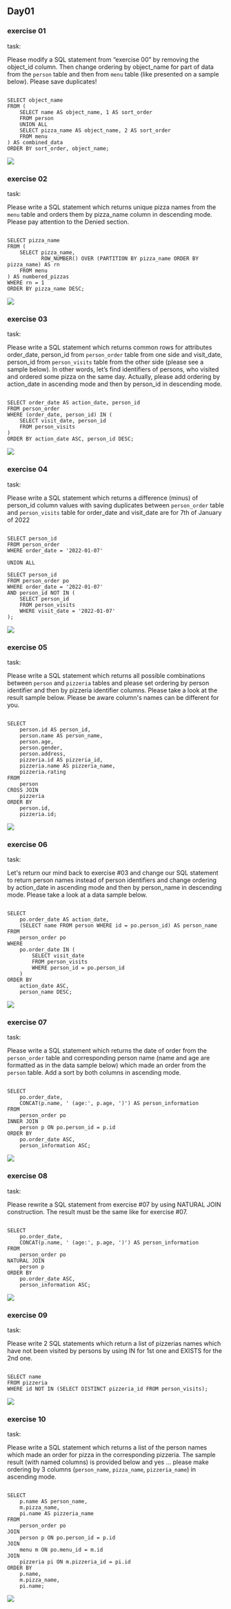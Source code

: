 ## Day01

### exercise 01

task:

Please modify a SQL statement from “exercise 00” by removing the object_id column. Then change ordering by object_name for part of data from the `person` table and then from `menu` table (like presented on a sample below). Please save duplicates!

```

SELECT object_name
FROM (
    SELECT name AS object_name, 1 AS sort_order
    FROM person
    UNION ALL
    SELECT pizza_name AS object_name, 2 AS sort_order
    FROM menu
) AS combined_data
ORDER BY sort_order, object_name;

```

![](01.png)

### exercise 02

task:

Please write a SQL statement which returns unique pizza names from the `menu` table and orders them by pizza_name column in descending mode. Please pay attention to the Denied section.

```

SELECT pizza_name
FROM (
    SELECT pizza_name, 
           ROW_NUMBER() OVER (PARTITION BY pizza_name ORDER BY pizza_name) AS rn
    FROM menu
) AS numbered_pizzas
WHERE rn = 1
ORDER BY pizza_name DESC;

```

![](02.png)

### exercise 03

task:

Please write a SQL statement which returns common rows for attributes order_date, person_id from `person_order` table from one side and visit_date, person_id from `person_visits` table from the other side (please see a sample below). In other words, let’s find identifiers of persons, who visited and ordered some pizza on the same day. Actually, please add ordering by action_date in ascending mode and then by person_id in descending mode.

```

SELECT order_date AS action_date, person_id
FROM person_order
WHERE (order_date, person_id) IN (
    SELECT visit_date, person_id
    FROM person_visits
)
ORDER BY action_date ASC, person_id DESC;

```

![](03.png)

### exercise 04

task:

Please write a SQL statement which returns a difference (minus) of person_id column values with saving duplicates between `person_order` table and `person_visits` table for order_date and visit_date are for 7th of January of 2022

```

SELECT person_id
FROM person_order
WHERE order_date = '2022-01-07'

UNION ALL

SELECT person_id
FROM person_order po
WHERE order_date = '2022-01-07'
AND person_id NOT IN (
    SELECT person_id
    FROM person_visits
    WHERE visit_date = '2022-01-07'
);

```

![](04.png)

### exercise 05

task:

Please write a SQL statement which returns all possible combinations between `person` and `pizzeria` tables and please set ordering by person identifier and then by pizzeria identifier columns. Please take a look at the result sample below. Please be aware column's names can be different for you.

```

SELECT 
    person.id AS person_id,
    person.name AS person_name,
    person.age,
    person.gender,
    person.address,
    pizzeria.id AS pizzeria_id,
    pizzeria.name AS pizzeria_name,
    pizzeria.rating
FROM 
    person
CROSS JOIN 
    pizzeria
ORDER BY 
    person.id, 
    pizzeria.id;

```

![](05.png)

### exercise 06

task:

Let's return our mind back to exercise #03 and change our SQL statement to return person names instead of person identifiers and change ordering by action_date in ascending mode and then by person_name in descending mode. Please take a look at a data sample below.

```

SELECT 
    po.order_date AS action_date, 
    (SELECT name FROM person WHERE id = po.person_id) AS person_name
FROM 
    person_order po
WHERE 
    po.order_date IN (
        SELECT visit_date 
        FROM person_visits 
        WHERE person_id = po.person_id
    )
ORDER BY 
    action_date ASC, 
    person_name DESC;

```

![](06.png)

### exercise 07

task:

Please write a SQL statement which returns the date of order from the `person_order` table and corresponding person name (name and age are formatted as in the data sample below) which made an order from the `person` table. Add a sort by both columns in ascending mode.

```

SELECT 
    po.order_date,
    CONCAT(p.name, ' (age:', p.age, ')') AS person_information
FROM 
    person_order po
INNER JOIN 
    person p ON po.person_id = p.id
ORDER BY 
    po.order_date ASC, 
    person_information ASC;

```

![](07.png)

### exercise 08

task:

Please rewrite a SQL statement from exercise #07 by using NATURAL JOIN construction. The result must be the same like for exercise #07. 

```

SELECT 
    po.order_date,
    CONCAT(p.name, ' (age:', p.age, ')') AS person_information
FROM 
    person_order po
NATURAL JOIN 
    person p
ORDER BY 
    po.order_date ASC, 
    person_information ASC;

```

![](08.png)

### exercise 09

task:

Please write 2 SQL statements which return a list of pizzerias names which have not been visited by persons by using IN for 1st one and EXISTS for the 2nd one.

```

SELECT name 
FROM pizzeria 
WHERE id NOT IN (SELECT DISTINCT pizzeria_id FROM person_visits);

```

![](09.png)

### exercise 10

task:

Please write a SQL statement which returns a list of the person names which made an order for pizza in the corresponding pizzeria. 
The sample result (with named columns) is provided below and yes ... please make ordering by 3 columns (`person_name`, `pizza_name`, `pizzeria_name`) in ascending mode.

```

SELECT 
    p.name AS person_name, 
    m.pizza_name, 
    pi.name AS pizzeria_name
FROM 
    person_order po
JOIN 
    person p ON po.person_id = p.id
JOIN 
    menu m ON po.menu_id = m.id
JOIN 
    pizzeria pi ON m.pizzeria_id = pi.id
ORDER BY 
    p.name, 
    m.pizza_name, 
    pi.name;

```

![](10.png)

